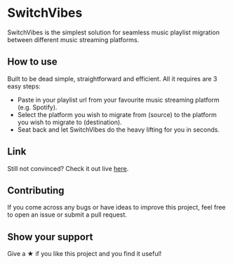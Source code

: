 # SwitchVibes

SwitchVibes is the simplest solution for seamless music playlist migration between different music streaming platforms.

## How to use

Built to be dead simple, straightforward and efficient. All it requires are 3 easy steps:

- Paste in your playlist url from your favourite music streaming platform (e.g. Spotify).
- Select the platform you wish to migrate from (source) to the platform you wish to migrate to (destination).
- Seat back and let SwitchVibes do the heavy lifting for you in seconds.

## Link

Still not convinced? Check it out live [here](https://switch-vibes.vercel.app/).

## Contributing

If you come across any bugs or have ideas to improve this project, feel free to open an issue or submit a pull request.

## Show your support

Give a &#x2605; if you like this project and you find it useful!
